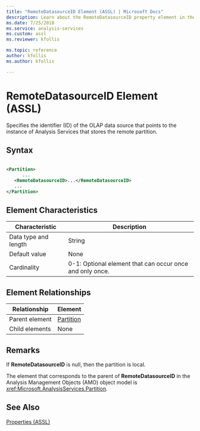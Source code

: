 ```yaml
---
title: "RemoteDatasourceID Element (ASSL) | Microsoft Docs"
description: Learn about the RemoteDatasourceID property element in the Analysis Services Scripting Language (ASSL) schema.
ms.date: 7/25/2018
ms.service: analysis-services
ms.custom: assl
ms.reviewer: kfollis

ms.topic: reference
author: kfollis
ms.author: kfollis

---
```

# RemoteDatasourceID Element (ASSL)

  Specifies the identifier (ID) of the OLAP data source that points to the instance of Analysis Services that stores the remote partition.  
  
## Syntax  
  
```xml  
  
<Partition>  
      ...  
   <RemoteDatasourceID>...</RemoteDatasourceID>  
   ...  
</Partition>  
```  
  
## Element Characteristics  
  
|Characteristic|Description|  
|--------------------|-----------------|  
|Data type and length|String|  
|Default value|None|  
|Cardinality|0-1: Optional element that can occur once and only once.|  
  
## Element Relationships  
  
|Relationship|Element|  
|------------------|-------------|  
|Parent element|[Partition](../objects/partition-element-assl.md)|  
|Child elements|None|  
  
## Remarks  
 If **RemoteDatasourceID** is null, then the partition is local.  
  
 The element that corresponds to the parent of **RemoteDatasourceID** in the Analysis Management Objects (AMO) object model is <xref:Microsoft.AnalysisServices.Partition>.  
  
## See Also  
 [Properties &#40;ASSL&#41;](properties-assl.md)  
  
  
